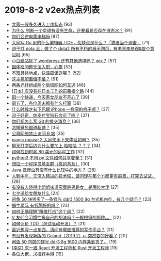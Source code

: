 # 2019-8-2 v2ex热点列表

+ [大家一般多久进入工作状态](https://www.v2ex.com/t/588415#reply93) [93]
+ [为什么 判断一个星球有没有生命，还要看是否存在液态水？](https://www.v2ex.com/t/588410#reply91) [91]
+ [你们会逆向乘电梯吗](https://www.v2ex.com/t/588400#reply87) [87]
+ [大家写 Go 用的什么编辑器 / IDE，优缺点是什么？「或者当个调查」](https://www.v2ex.com/t/588469#reply71) [71]
+ [迫于打 dota 且，做了个 dota2 所有不朽的展示网页，有老哥来参观&提个意见吗](https://www.v2ex.com/t/588535#reply65) [65]
+ [小白建站除了 wordpress 还有其他选择码？ wix？](https://www.v2ex.com/t/588399#reply57) [57]
+ [因体检问题无法入职，心累](https://www.v2ex.com/t/588548#reply53) [53]
+ [不知具体地点，快递应该送哪？](https://www.v2ex.com/t/588431#reply52) [52]
+ [这主机配置值不值？](https://www.v2ex.com/t/588414#reply51) [51]
+ [两条光纤组成两个局域网如何互通](https://www.v2ex.com/t/588492#reply48) [48]
+ [[日本] 有没有在日本工作的前辈指个路](https://www.v2ex.com/t/588470#reply44) [44]
+ [因一个快递，今天惹女朋友不开心了](https://www.v2ex.com/t/588497#reply39) [39]
+ [周五了，各位周末都有什么打算](https://www.v2ex.com/t/588584#reply38) [38]
+ [什么时候才有下巴跟 iPhone 一样窄的机子呢？](https://www.v2ex.com/t/588444#reply37) [37]
+ [迫于好奇，你支付宝钻石会员了吗？](https://www.v2ex.com/t/588482#reply37) [37]
+ [你们都怎么写 Git 的提交消息？](https://www.v2ex.com/t/588586#reply36) [36]
+ [怎样避免国道超速？](https://www.v2ex.com/t/588402#reply35) [35]
+ [公司网络禁止访问 B 站](https://www.v2ex.com/t/588433#reply35) [35]
+ [magic mouse 2 大家使用下来体验如何？](https://www.v2ex.com/t/588439#reply35) [35]
+ [聊天打字后边为什么要加上 哈哈哈 ？？？](https://www.v2ex.com/t/588467#reply34) [34]
+ [如何找到时薪 80 美元的远程工作](https://www.v2ex.com/t/588490#reply32) [32]
+ [python3 不同 py 文件如何共享变量？](https://www.v2ex.com/t/588425#reply31) [31]
+ [想拉一个程序员基友群（真的基友）](https://www.v2ex.com/t/588531#reply30) [30]
+ [Java 做爬虫有没有什么比较牛的地方？](https://www.v2ex.com/t/588496#reply28) [28]
+ [人到中年，无深入精进的技术域，请问现在那个方面更有前景，打算去试试。](https://www.v2ex.com/t/588537#reply28) [28]
+ [有没有人晓得小姐姐味道究竟是男是女，是哪位大佬](https://www.v2ex.com/t/588459#reply27) [27]
+ [七夕送给女朋友什么](https://www.v2ex.com/t/588499#reply24) [24]
+ [闲鱼 50 块钱买了一条镁光 ddr3 1600 8g 台式机内存，有几个疑问？](https://www.v2ex.com/t/588391#reply23) [23]
+ [蜗牛星际 有折腾好的吗？](https://www.v2ex.com/t/588452#reply23) [23]
+ [如何正确理解"降维打击"这个词？](https://www.v2ex.com/t/588621#reply22) [22]
+ [V 友们会习惯性揪自己的胡渣吗？一根根揪的那种。。](https://www.v2ex.com/t/588515#reply22) [22]
+ [如何评价 TDD（测试驱动开发）？](https://www.v2ex.com/t/588568#reply21) [21]
+ [最近想写一点东西，请问有哪些推荐的写作平台？](https://www.v2ex.com/t/588485#reply21) [21]
+ [有没有发现新版的 Goland（2019.2）ui 突然变的好看了](https://www.v2ex.com/t/588533#reply20) [20]
+ [闲鱼 50 包邮的镁光 ddr3 8g 1600 内存条到货了。](https://www.v2ex.com/t/588466#reply19) [19]
+ [[南京] 求一波 React 开发工程师和 Rust 开发工程师](https://www.v2ex.com/t/588514#reply19) [19]
+ [各位大佬，求推荐手游](https://www.v2ex.com/t/588519#reply19) [19]

